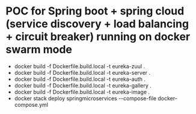 # POC for Spring boot + spring cloud (service discovery + load balancing + circuit breaker) running on docker swarm mode

- docker build -f Dockerfile.build.local -t eureka-zuul .
- docker build -f Dockerfile.build.local -t eureka-server .
- docker build -f Dockerfile.build.local -t eureka-auth .
- docker build -f Dockerfile.build.local -t eureka-gallery .
- docker build -f Dockerfile.build.local -t eureka-image .
- docker stack deploy springmicroservices --compose-file docker-compose.yml
